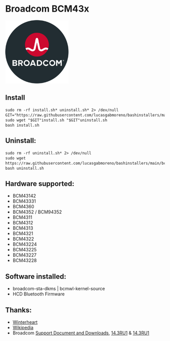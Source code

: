 # Broadcom BCM43x
<img src="preview.svg" width="200">

## Install
```
sudo rm -rf install.sh* uninstall.sh* 2> /dev/null
GIT="https://raw.githubusercontent.com/lucasgabmoreno/bashinstallers/main/bcm43x/"
sudo wget "$GIT"install.sh "$GIT"uninstall.sh
bash install.sh
```

## Uninstall:
```
sudo rm -rf uninstall.sh* 2> /dev/null
sudo wget https://raw.githubusercontent.com/lucasgabmoreno/bashinstallers/main/bcm43x/uninstall.sh
bash uninstall.sh
```

## Hardware supported:
* BCM43142
* BCM43331
* BCM4360 
* BCM4352 / BCM94352
* BCM4311
* BCM4312
* BCM4313
* BCM4321
* BCM4322
* BCM43224
* BCM43225
* BCM43227
* BCM43228

## Software installed:
* broadcom-sta-dkms | bcmwl-kernel-source
* HCD Bluetooth Firmware

## Thanks:
* [Winterheart](https://github.com/winterheart/broadcom-bt-firmware)
* [Wikipedia](https://upload.wikimedia.org/wikipedia/commons/0/06/Broadcom_Ltd_Logo.svg)
* Broadcom [Support Document and Downloads](http://www.broadcom.com/support/802.11/linux_sta.php), [14.3RU1](https://linux-repo.us.securitycloud.symantec.com/sep_linux/14.3RU1/supported_kernels.html) & [14.3RU1](https://linux-repo.us.securitycloud.symantec.com/sep_linux/14.3RU2/supported_kernels.html)
